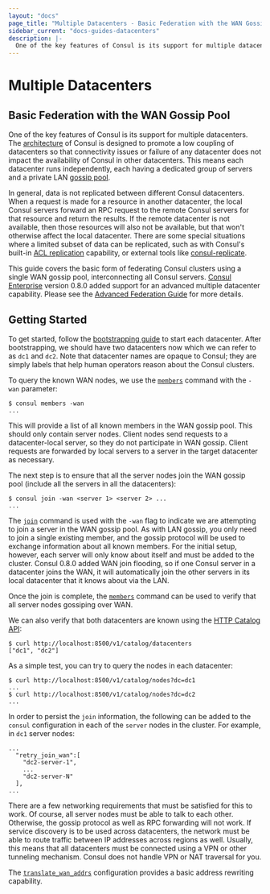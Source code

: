 ```yaml
---
layout: "docs"
page_title: "Multiple Datacenters - Basic Federation with the WAN Gossip Pool"
sidebar_current: "docs-guides-datacenters"
description: |-
  One of the key features of Consul is its support for multiple datacenters. The architecture of Consul is designed to promote low coupling of datacenters so that connectivity issues or failure of any datacenter does not impact the availability of Consul in other datacenters. This means each datacenter runs independently, each having a dedicated group of servers and a private LAN gossip pool.
---
```


# Multiple Datacenters
## Basic Federation with the WAN Gossip Pool

One of the key features of Consul is its support for multiple datacenters.
The [architecture](/docs/internals/architecture.html) of Consul is designed to
promote a low coupling of datacenters so that connectivity issues or
failure of any datacenter does not impact the availability of Consul in other
datacenters. This means each datacenter runs independently, each having a dedicated
group of servers and a private LAN [gossip pool](/docs/internals/gossip.html).

In general, data is not replicated between different Consul datacenters. When a
request is made for a resource in another datacenter, the local Consul servers forward
an RPC request to the remote Consul servers for that resource and return the results.
If the remote datacenter is not available, then those resources will also not be
available, but that won't otherwise affect the local datacenter. There are some special
situations where a limited subset of data can be replicated, such as with Consul's built-in
[ACL replication](/docs/guides/acl.html#outages-and-acl-replication) capability, or
external tools like [consul-replicate](https://github.com/hashicorp/consul-replicate).

This guide covers the basic form of federating Consul clusters using a single
WAN gossip pool, interconnecting all Consul servers.
[Consul Enterprise](https://www.hashicorp.com/products/consul/) version 0.8.0 added support
for an advanced multiple datacenter capability. Please see the
[Advanced Federation Guide](/docs/guides/areas.html) for more details.

## Getting Started

To get started, follow the [bootstrapping guide](/docs/guides/bootstrapping.html) to
start each datacenter. After bootstrapping, we should have two datacenters now which
we can refer to as `dc1` and `dc2`. Note that datacenter names are opaque to Consul;
they are simply labels that help human operators reason about the Consul clusters.

To query the known WAN nodes, we use the [`members`](/docs/commands/members.html)
command with the `-wan` parameter:

```text
$ consul members -wan
...
```

This will provide a list of all known members in the WAN gossip pool. This should
only contain server nodes. Client nodes send requests to a datacenter-local server,
so they do not participate in WAN gossip. Client requests are forwarded by local
servers to a server in the target datacenter as necessary.

The next step is to ensure that all the server nodes join the WAN gossip pool (include all the servers in all the datacenters):

```text
$ consul join -wan <server 1> <server 2> ...
...
```

The [`join`](/docs/commands/join.html) command is used with the `-wan` flag to indicate
we are attempting to join a server in the WAN gossip pool. As with LAN gossip, you only
need to join a single existing member, and the gossip protocol will be used to exchange
information about all known members. For the initial setup, however, each server
will only know about itself and must be added to the cluster. Consul 0.8.0 added WAN join
flooding, so if one Consul server in a datacenter joins the WAN, it will automatically
join the other servers in its local datacenter that it knows about via the LAN.

Once the join is complete, the [`members`](/docs/commands/members.html) command can be
used to verify that all server nodes gossiping over WAN.

We can also verify that both datacenters are known using the
[HTTP Catalog API](/agent/api-v1/api-server/catalog.html#catalog_datacenters):

```text
$ curl http://localhost:8500/v1/catalog/datacenters
["dc1", "dc2"]
```

As a simple test, you can try to query the nodes in each datacenter:

```text
$ curl http://localhost:8500/v1/catalog/nodes?dc=dc1
...
$ curl http://localhost:8500/v1/catalog/nodes?dc=dc2
...
```
In order to persist the `join` information, the following can be added to the `consul` configuration in each of the `server` nodes in the cluster. For example, in `dc1` server nodes:
```
...
  "retry_join_wan":[
    "dc2-server-1",
    ...
    "dc2-server-N"
  ],
...
```

There are a few networking requirements that must be satisfied for this to
work. Of course, all server nodes must be able to talk to each other. Otherwise,
the gossip protocol as well as RPC forwarding will not work. If service discovery
is to be used across datacenters, the network must be able to route traffic
between IP addresses across regions as well. Usually, this means that all datacenters
must be connected using a VPN or other tunneling mechanism. Consul does not handle
VPN or NAT traversal for you.

The [`translate_wan_addrs`](/docs/agent/options.html#translate_wan_addrs) configuration
provides a basic address rewriting capability.
